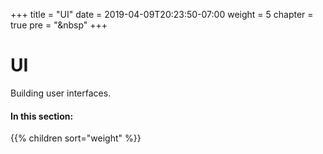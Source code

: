 +++
title = "UI"
date = 2019-04-09T20:23:50-07:00
weight = 5
chapter = true
pre = "<i class='far fa-window-maximize fa-fw'></i>&nbsp"
+++

# <i class='far fa-window-maximize'></i> UI

Building user interfaces.

#### In this section:

{{% children  sort="weight" %}}